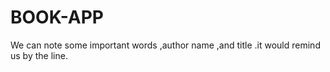 # BOOK-APP
We can note some important words ,author name ,and title .it would remind us by the line. 
